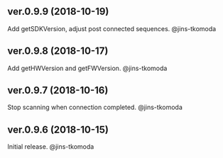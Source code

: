 ## ver.0.9.9 (2018-10-19)

Add getSDKVersion, adjust post connected sequences. @jins-tkomoda

## ver.0.9.8 (2018-10-17)

Add getHWVersion and getFWVersion. @jins-tkomoda

## ver.0.9.7 (2018-10-16)

Stop scanning when connection completed. @jins-tkomoda

## ver.0.9.6 (2018-10-15)

Initial release. @jins-tkomoda


